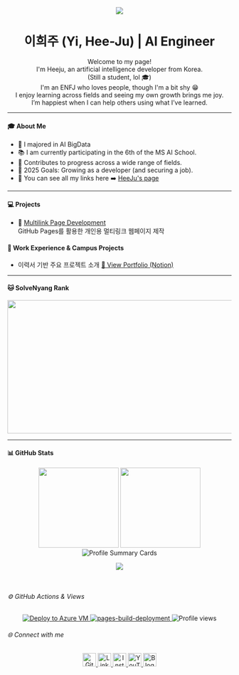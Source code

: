 <p align='center'>
  <img src="https://capsule-render.vercel.app/api?type=venom&height=200&text=HeeJu's%20git&fontSize=70&color=0:8871e5,100:b678c4&stroke=b678c4"/>
</p>

<h1 align="center">이희주 (Yi, Hee-Ju) | AI Engineer</h1>

<p align="center">
  Welcome to my page!<br />
  I'm Heeju, an artificial intelligence developer from Korea.<br />
  (Still a student, lol 🎓)<br />
  I'm an ENFJ who loves people, though I'm a bit shy 😁<br />
  I enjoy learning across fields and seeing my own growth brings me joy.<br />
  I’m happiest when I can help others using what I’ve learned.
</p>

---

#### 🎓 About Me

- 🧠 I majored in AI BigData
- 📚 I am currently participating in the 6th of the MS AI School.
- 🌈 Contributes to progress across a wide range of fields.
- 🎯 2025 Goals: Growing as a developer (and securing a job).
- 🔗 You can see all my links here ➡️ [HeeJu's page](https://yiheeju.github.io/My_Linktree/)

---
#### 💻 Projects

- 🔗 [Multilink Page Development](https://github.com/YiHeeJu/My_Linktree)  
  GitHub Pages를 활용한 개인용 멀티링크 웹페이지 제작


#### 📕 Work Experience & Campus Projects

- 이력서 기반 주요 프로젝트 소개
  [📝 View Portfolio (Notion)](https://topaz-metacarpal-e99.notion.site/AI-Dev-Portfolio-cacf3706017646d2b39e3147058b729a?pvs=4)

---

#### 🐱 SolveNyang Rank

<p align="center">
  <a href="https://www.solve-nyang.com">
    <img src="https://api.solve-nyang.com/compose/lehejo0330" width="600" height="300"/>
  </a>
</p>

---

#### 📊 GitHub Stats

<p align="center">
  <img src="https://github-readme-stats.vercel.app/api?username=YiHeeJu&show_icons=true&theme=radical" height="180px"/>
  <img src="https://github-readme-stats.vercel.app/api/top-langs/?username=YiHeeJu&layout=compact&theme=tokyonight" height="180px"/>
  <img src="https://github-profile-summary-cards.vercel.app/api/cards/profile-details?username=YiHeeJu&theme=radical" alt="Profile Summary Cards" />
</p>
<p align="center">
  <img src="https://github-profile-trophy.vercel.app/?username=YiHeeJu&theme=onedark" />
</p>

<br/>

###### ⚙️ GitHub Actions & Views

<p align="center">
  <a href="https://github.com/ms-five-guys/LinQu/actions/workflows/deploy-to-vm.yml">
    <img src="https://github.com/ms-five-guys/LinQu/actions/workflows/deploy-to-vm.yml/badge.svg" alt="Deploy to Azure VM" />
  </a>
  <a href="https://github.com/GideokKim/awesome-github-profile-readmes/actions/workflows/pages/pages-build-deployment">
    <img src="https://github.com/GideokKim/awesome-github-profile-readmes/actions/workflows/pages/pages-build-deployment/badge.svg" alt="pages-build-deployment" />
  </a>
  <img src="https://komarev.com/ghpvc/?username=YiHeeJu&label=Profile%20views&color=0e75b6&style=flat" alt="Profile views" />
</p>

###### 🌐 Connect with me

<p align="center">
  <a href="https://github.com/YiHeeJu" target="_blank">
    <img src="https://cdn.jsdelivr.net/npm/simple-icons@v3/icons/github.svg" alt="GitHub" width="30" height="30" />
  </a>
  <a href="https://www.linkedin.com/in/heeju-yi-441a20324/" target="_blank">
    <img src="https://cdn.jsdelivr.net/npm/simple-icons@v3/icons/linkedin.svg" alt="LinkedIn" width="30" height="30" />
  </a>
  <a href="https://www.instagram.com/luna_luz._/" target="_blank">
    <img src="https://cdn.jsdelivr.net/npm/simple-icons@v3/icons/instagram.svg" alt="Instagram" width="30" height="30" />
  </a>
  <a href="https://www.youtube.com/@sori_02" target="_blank">
    <img src="https://cdn.jsdelivr.net/npm/simple-icons@v3/icons/youtube.svg" alt="YouTube" width="30" height="30" />
  </a>
  <a href="https://yiheeju.tistory.com/" target="_blank">
    <img src="https://cdn.jsdelivr.net/npm/simple-icons@v3/icons/blogger.svg" alt="Blog" width="30" height="30" />
  </a>
</p>
